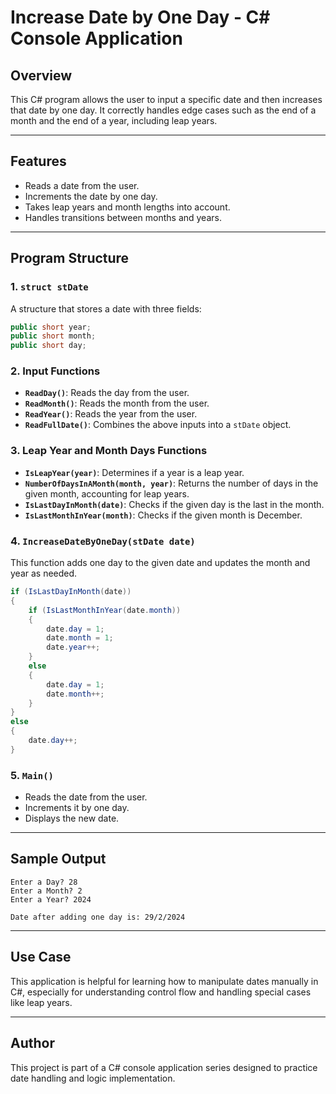 # Increase Date by One Day - C# Console Application

## Overview
This C# program allows the user to input a specific date and then increases that date by one day. It correctly handles edge cases such as the end of a month and the end of a year, including leap years.

---

## Features
- Reads a date from the user.
- Increments the date by one day.
- Takes leap years and month lengths into account.
- Handles transitions between months and years.

---

## Program Structure

### 1. `struct stDate`
A structure that stores a date with three fields:
```csharp
public short year;
public short month;
public short day;
```

### 2. Input Functions
- **`ReadDay()`**: Reads the day from the user.
- **`ReadMonth()`**: Reads the month from the user.
- **`ReadYear()`**: Reads the year from the user.
- **`ReadFullDate()`**: Combines the above inputs into a `stDate` object.

### 3. Leap Year and Month Days Functions
- **`IsLeapYear(year)`**: Determines if a year is a leap year.
- **`NumberOfDaysInAMonth(month, year)`**: Returns the number of days in the given month, accounting for leap years.
- **`IsLastDayInMonth(date)`**: Checks if the given day is the last in the month.
- **`IsLastMonthInYear(month)`**: Checks if the given month is December.

### 4. `IncreaseDateByOneDay(stDate date)`
This function adds one day to the given date and updates the month and year as needed.
```csharp
if (IsLastDayInMonth(date))
{
    if (IsLastMonthInYear(date.month))
    {
        date.day = 1;
        date.month = 1;
        date.year++;
    }
    else
    {
        date.day = 1;
        date.month++;
    }
}
else
{
    date.day++;
}
```

### 5. `Main()`
- Reads the date from the user.
- Increments it by one day.
- Displays the new date.

---

## Sample Output
```
Enter a Day? 28
Enter a Month? 2
Enter a Year? 2024

Date after adding one day is: 29/2/2024
```

---

## Use Case
This application is helpful for learning how to manipulate dates manually in C#, especially for understanding control flow and handling special cases like leap years.

---

## Author
This project is part of a C# console application series designed to practice date handling and logic implementation.


